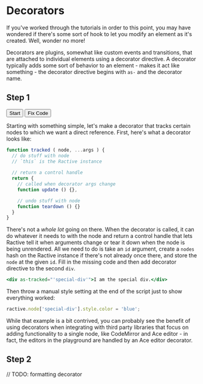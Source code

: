 # Decorators

If you've worked through the tutorials in order to this point, you may have wondered if there's some sort of hook to let you modify an element as it's created. Well, wonder no more!

Decorators are plugins, somewhat like custom events and transitions, that are attached to individual elements using a decorator directive. A decorator typically adds some sort of behavior to an element - makes it act like something - the decorator directive begins with `as-` and the decorator name.

## Step 1
<div class="tutorial">
  <button data-tutorial="N4IgFiBcoE5SBTAJgcwSAvgGhAF3gDxICWAbgATFIC8AOngIYxq70B8BA9CaW7QHYCCAZwDGMYgAdclGvVwIAtpIA2DBfXK4AnpIR08CAB65OMBqNxkE7AbVxEybAJIByReRgIGKldvL8APYyuGDqlMqBMLgM-LgAdFw8fIIOyW4eoQjkwnqixD7kPIncTnZpThnkPsKBAcE5dcSR0bEJSWX8XGIS0mwgOMLwAGYArvyWxIH8WuaiANbI5AAU9UgIWLLkAJTkwOWcnEV1wrijw8PkAO7EoWs2qeVeZzAz+4+4CkxIgVf8kOQxhMrNMVrt3vZIaYjuMfjkzhdrrcwPdyvYMOUMfwsQJSExPBYrKRstQAggruQAEqE6zLd7kLRMFgA1wAYhizAQuFcWAEDIUyjUChZ7KUqnUCB5fKKCFEUXUUWEAPp5HsuDmiyQAPVFk10qxGG2AG4BiBRPBMEA">Start</button>
  <button data-run="true" data-tutorial="N4IgFiBcoE5SBTAJgcwSAvgGhAF3gDxICWAbgATFIC8AOngIYxq70B8BA9CaW7QHYCCAZwDGMYgAdclGvVwIAtpIA2DBfXK4AnpIR08CAB65OMBqNxkE7AbVxEybAJIByReRgIGKldvL8APYyuGDqlMqBMLgM-LgAdFw8fIIOPOQMwgC0uOaiANbIBq7CeqLEPlk8ruxuHqEI5KUI5T7kPIncTnZpTnUZKsKBAcFNw8SR0bEJSd38XGIS0mwgOMLwAGYArvyWxIH8WnmFSOQAFCNICFiy5ACU5MA9xBvn5ACEocTC8UFXwvctGBvr9Av9yNRHhgANw9HpfH5-BDCADaVAAuhDLghYakel5cFsYIcnnjTJxKK9tIEtuQtsJkBlyAAjYj8Ej8FDkDZRcjUomyG788gAdxpKlO-AQjNidMkSHUjW2uysBzh5PIYECIoQpAQMBuLyB+oQJRGcoVCm5Oz2BxuDXaLSi6l5IuIvnIACt6awyZwKczGrgoockNrDrFTl5xN4FKcRWAEIcHUwUACtvLFer1QomGGRfxINaVftDmcHqT7FWrK8LgjQf80UhMdRW9jAVcVAgrfWkaiMbjqxgesP+KOBKQmJ4LFY9VipSLyAAlGfWM6k8haVPdouuADEMWY3dcWAEm4UyjUCl3B6UqkVJ7PjtEzuDMGERY35HsuQsJyLv4FMgT6jhgdyDvweSzggDbIiiJRlBUKhVGQrjovEwg6F28QviovKQq4zIqFsprQqsICiPAmBAA">Fix Code</button>
</div>

Starting with something simple, let's make a decorator that tracks certain nodes to which we want a direct reference. First, here's what a decorator looks like:

```js
function tracked ( node, ...args ) {
  // do stuff with node
  // `this` is the Ractive instance
  
  // return a control handle
  return {
    // called when decorator args change
    function update () {},

    // undo stuff with node
    function teardown () {}
  }
}
```

There's not a _whole lot_ going on there. When the decorator is called, it can do whatever it needs to with the node and return a control handle that lets Ractive tell it when arguments change or tear it down when the node is being unrendered. All we need to do is take an `id` argument, create a `nodes` hash on the Ractive instance if there's not already once there, and store the `node` at the given `id`. Fill in the missing code and then add decorator directive to the second `div`.

```handlebars
<div as-tracked="'special-div'">I am the special div.</div>
```

Then throw a manual style setting at the end of the script just to show everything worked:

```js
ractive.node['special-div'].style.color = 'blue';
```

While that example is a bit contrived, you can probably see the benefit of using decorators when integrating with third party libraries that focus on adding functionality to a single node, like CodeMirror and Ace editor - in fact, the editors in the playground are handled by an Ace editor decorator.

## Step 2

// TODO: formatting decorator
